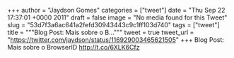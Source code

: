 
+++
author = "Jaydson Gomes"
categories = ["tweet"]
date = "Thu Sep 22 17:37:01 +0000 2011"
draft = false
image = "No media found for this Tweet"
slug = "53d7f3a6ac641a2fefd30943443c9c1ff103d740"
tags = ["tweet"]
title = """Blog Post: Mais sobre o B..."""
tweet = true
tweet_url = "https://twitter.com/jaydson/status/116929003465621505"
+++
Blog Post: Mais sobre o BrowserID http://t.co/6XLK6Cfz
